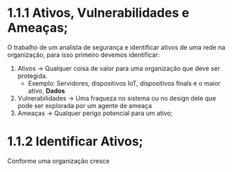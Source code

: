 # 1.1.1 Ativos, Vulnerabilidades e Ameaças;

O trabalho de um analista de segurança e identificar ativos de uma rede na organização, para isso primeiro devemos identificar:

1. Ativos -> Qualquer coisa de valor para uma organização que deve ser protegida.
   - Exemplo: Servidores, dispositivos IoT, dispositivos finals e o maior ativo, **Dados**
2. Vulnerabilidades -> Uma fraqueza no sistema ou no design dele que pode ser explorada por um agente de ameaça
3. Ameaças -> Qualquer perigo potencial para um ativo;

# 1.1.2 Identificar Ativos;

Conforme uma organização cresce